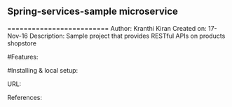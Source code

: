 ## Spring-services-sample microservice
=========================
Author: Kranthi Kiran
Created on: 17-Nov-16
Description: Sample project that provides RESTful APIs on products shopstore

#Features:


#Installing & local setup:


URL: 

References:
